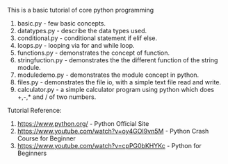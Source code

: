 This is a basic tutorial of core python programming 
1. basic.py - few basic concepts.
2. datatypes.py - describe the data types used. 
3. conditional.py - conditional statement if elif else.
4. loops.py - looping via for and while loop.
5. functions.py - demonstrates the concept of function.
6. stringfuction.py - demonstrates the the different function of the string module.
7. moduledemo.py - demonstrates the module concept in python.
8. files.py - demonstrates the file io, with a simple text file read and write.
9. calculator.py - a simple calculator program using python which does +,-,* and / of two numbers.





Tutorial Reference:
1. https://www.python.org/ - Python Official Site
2. https://www.youtube.com/watch?v=oy4GOI9vn5M - Python Crash Course for Beginner 
3. https://www.youtube.com/watch?v=cpPG0bKHYKc - Python for Beginners




